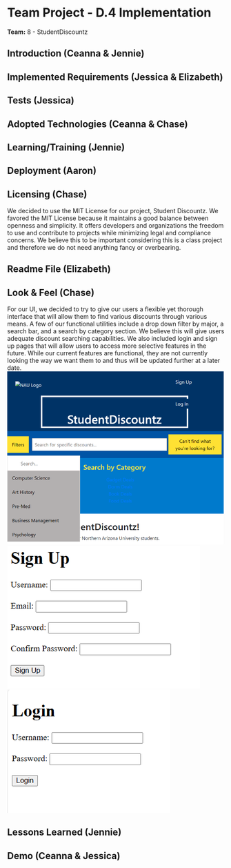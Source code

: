 # Team Project - D.4 Implementation

**Team:** 8 - StudentDiscountz

## Introduction (Ceanna & Jennie)


## Implemented Requirements (Jessica & Elizabeth)


## Tests (Jessica)


## Adopted Technologies (Ceanna & Chase)


## Learning/Training (Jennie)


## Deployment (Aaron)


## Licensing (Chase)
We decided to use the MIT License for our project, Student Discountz. We favored the MIT License because it maintains a good balance between openness and simplicity. It offers developers and organizations the freedom to use and contribute to projects while minimizing legal and compliance concerns. We believe this to be important considering this is a class project and therefore we do not need anything fancy or overbearing.

## Readme File (Elizabeth)


## Look & Feel (Chase)
For our UI, we decided to try to give our users a flexible yet thorough interface that will allow them to find various discounts through various means. A few of our functional utilities include a drop down filter by major, a search bar, and a search by category section. We believe this will give users adequate discount searching capabilities. We also included login and sign up pages that will allow users to access more selective features in the future. While our current features are functional, they are not currently looking the way we want them to and thus will be updated further at a later date.
![Homepage UI](./assets/deliverable-03/HomepageUI.png)
![Sign up UI](./assets/deliverable-03/SignupUI.png)
![Login UI](./assets/deliverable-03/LoginUI.png)


## Lessons Learned (Jennie)


## Demo (Ceanna & Jessica)
